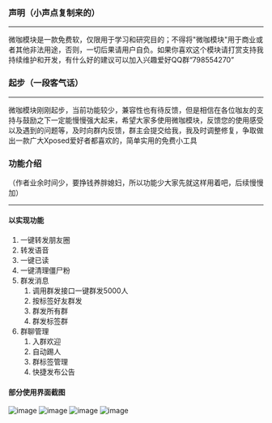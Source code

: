 ### 声明（小声点复制来的）

---

微咖模块是一款免费软，仅限用于学习和研究目的；不得将"微咖模块"用于商业或者其他非法用途，否则，一切后果请用户自负。如果你喜欢这个模块请打赏支持我持续维护和开发，有什么好的建议可以加入兴趣爱好QQ群“798554270”



### 起步（一段客气话）

---

微咖模块刚刚起步，当前功能较少，兼容性也有待反馈，但是相信在各位咖友的支持与鼓励之下一定能慢慢强大起来，希望大家多使用微咖模块，反馈您的使用感受以及遇到的问题等，及时向群内反馈，群主会提交给我，我及时调整修复，争取做出一款广大Xposed爱好者都喜欢的，简单实用的免费小工具

### 功能介绍
（作者业余时间少，要挣钱养胖媳妇，所以功能少大家先就这样用着吧，后续慢慢加）

---

#### 以实现功能
1. 一键转发朋友圈
2. 转发语音
3. 一键已读
4. 一键清理僵尸粉
5. 群发消息
    1. 调用群发接口一键群发5000人
    2. 按标签好友群发
    3. 群发所有群
    4. 群发标签群
6. 群聊管理
    1. 入群欢迎
    2. 自动踢人
    3. 群标签管理
    4. 快捷发布公告

#### 部分使用界面截图


![image](http://api.akawok.com/Uploads/7.jpg)
![image](http://api.akawok.com/Uploads/8.jpg)
![image](http://api.akawok.com/Uploads/9.jpg)
![image](http://api.akawok.com/Uploads/10.jpg)
